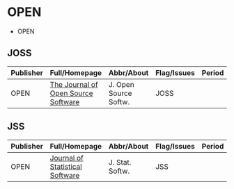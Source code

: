 # OPEN

- OPEN

## JOSS

|Publisher|Full/Homepage|Abbr/About|Flag/Issues|Period|Top|CCF|CAS|JCR|IF|Type|
|-|-|-|-|-|-|-|-|-|-|-|
|OPEN|[The Journal of Open Source Software](https://joss.theoj.org/)|J. Open Source Softw.|JOSS||False||||||

## JSS

|Publisher|Full/Homepage|Abbr/About|Flag/Issues|Period|Top|CCF|CAS|JCR|IF|Type|
|-|-|-|-|-|-|-|-|-|-|-|
|OPEN|[Journal of Statistical Software](https://www.jstatsoft.org/index)|J. Stat. Softw.|JSS||False||2|Q1|5.4||

